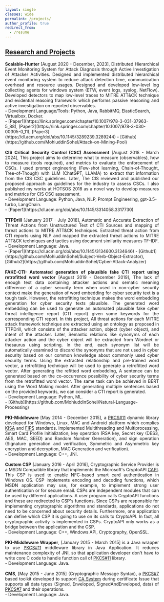 ```yaml
---
layout: single
classes: wide
permalink: /projects/
author_profile: true
redirect_from:
  - /resume
---
```


## <u>Research and Projects</u>
<div style="text-align: justify">
<b>Scalable-Hunter</b> [August 2020 - December, 2023], Distributed Hierarchical Event Monitoring System for Attack Diagnosis through Active 
Investigation of Attacker Activities. Designed and implemented distributed hierarchical event monitoring system to reduce attack
 detection time, communication overhead and resource usages. Designed and developed low-level log collecting agents for windows 
 system (ETW, event logs, syslog, NetFlow). Developed detectors to map low-level traces to MITRE ATT&CK technique and evidential 
 reasoing framework which performs passive reasoning and active investigation on reported observables.
</div>
  - Development Language/Tools: Python, Java, RabbitMQ, ElasticSearch, Virtualbox, Docker.<br>
  - [Paper1](https://link.springer.com/chapter/10.1007/978-3-031-37963-5_88), [Paper2](https://link.springer.com/chapter/10.1007/978-3-030-00305-0_11), [Paper3](https://dl.acm.org/doi/abs/10.1145/3289239.3289244)
  - [Github](https://github.com/MohiuddinSohel/Attack-on-Mining-Pool)
<br> 
<br> 

<div style="text-align: justify">
<b>CIS Critical Security Control (CSC) Assessment</b> [August 2018 - March 2024],  This project aims to determine what to measure (observables), 
how to measure (tools required), and metrics to evaluate the enforcement of CSCs. I used prompt engineering (Few-shot learning, 
Chain-of-Thought, Tree-of-Though) with LLM (ChatGPT, LLAMA) to extract that information from the CIS CSC guidelines. Later, The CIS reviewed and 
published our proposed approach as guidelines for the industry to assess CSCs. I also published my works at HOTSOS 2018 as a novel way to develop 
measures and metrics for CIS CSC assessment.
</div>
  - Development Language: Python, Java, NLP, Prompt Engineering, gpt-3.5-turbo, LangChain.<br>
  - [Paper1](https://dl.acm.org/doi/abs/10.1145/3314058.3317730)
<br> 
<br> 

<div style="text-align: justify">
<b>TTPDrill</b> [January 2017 - July 2018],  Automatic and Accurate Extraction of Threat Actions from Unstructured Text of 
CTI Sources and mapping of threat actions to  MITRE ATT&CK techniques. Extracted threat action from CTI reports using NLP and
 mapped the extracted threat actions to MITRE ATT&CK techniques and tactics using document similarity measures TF-IDF.
 </div>
  - Development Language: Java.<br>
  - [Paper1](https://dl.acm.org/doi/abs/10.1145/3134600.3134646)
  - [Github1](https://github.com/MohiuddinSohel/Subject-Verb-Object-Extractor), [Github2](https://github.com/MohiuddinSohel/Cyber-Attack-Analyzer)
<br> 
<br>

<div style="text-align: justify">
<b>
FAKE-CTI: Automated generation of plausible fake CTI report using retrofitted word vector</b> [August 2019 - December 2019],  The lack of enough text data containing attacker actions and sematic meaning difference of a cyber security term when used in non-cyber security context make the generation of word embedding for cyber security text is a tough task. However, the retrofitting technique makes the word embedding generation for cyber security texts plausible. The generated word embedding can be used to generate an automated plausible fake cyber threat intelligence report (CTI report) given some keywords for the corresponding CTI report. 
In this project, All threat actions for each MITRE attack framework technique are extracted using an ontology as proposed in TTPDrill, which consists of the attacker action, object (cyber object), and intent of the attacker. Later, Semantic relations like synonyms of each attacker action and the cyber object will be extracted from Wordnet or thesaurus using scripting. In the end, each synonym list will be automatically examined to discard the synonyms that are not used in cyber security based on our common knowledge about commonly used cyber security terms.
Using the extracted relationship and pre-trained word vector, a retrofitting technique will be used to generate a retrofitted word vector. After generating the refitted word embedding, A sentence can be generated based on the co-occurrence possibility of cyber security terms from the retrofitted word vector. The same task can be achieved in BERT using the Word Making model. After generating multiple sentences based on the provided keywords, we can consider a CTI report is generated.
 </div>
  - Development Language: Python, ML.<br>
  - [Github](https://github.com/MohiuddinSohel/Natural-Language-Processing)
<br> 
<br> 


<div style="text-align: justify">
<b>PKI-Middleware</b> [May 2014 - December 2015], a <a href="http://www.cryptsoft.com/pkcs11doc/v220/">PKCS#11</a> dynamic library developed 
for Windows, Linux, MAC and Android platform which complies <a href="https://en.wikipedia.org/wiki/Korea_Internet_%26_Security_Agency">KISA</a> 
and <a href="https://en.wikipedia.org/wiki/Federal_Information_Processing_Standards">FIPS</a> standards. Implemented Multithreading and Multiprocessing, Smart Card Profile Initialization, key operation (RSA key, Secret key (DES3, AES, MAC, SEED) and Random Number Generation), and sign operation (Signature generation and verification, Symmetric and Asymmetric key encryption and decryption, MAC Generation and verification).
</div>
  - Development Language: C++, JNI.<br>
<br> 


<div style="text-align: justify">
<b>Custom CSP</b> [January 2016 - April 2016], Cryptographic Service Provider is a MSDN Compatible library that 
implements the Microsoft's CryptoAPI <a href="https://msdn.microsoft.com/en-us/library/windows/desktop/aa380239">CAPI</a>. 
This CSP is used to enable NFC-based smart card authentication in Windows OS. CSP implements encoding and decoding functions, which MSDN application may use, for example, to implement strong user authentication or for secure email.
CSPs are independent modules that can be used by different applications. A user program calls CryptoAPI functions and these are redirected to CSP's functions. Since CSPs are responsible for implementing cryptographic algorithms and standards, applications do not need to be concerned about security details. Furthermore, one application can define which CSP it is going to use on its calls to CryptoAPI. In fact, all cryptographic activity is implemented in CSPs. CryptoAPI only works as a bridge between the application and the CSP.
</div>
  - Development Language: C++, Windows API, Cryptography, OpenSSL. <br>
<br> 

   
 <div style="text-align: justify">
 <b>PKI-Middleware Wrapper</b>, [January 2015 - March 2015] is a Java wrapper to 
 use <a href="http://www.cryptsoft.com/pkcs11doc/v220/">PKCS#11</a> middleware library in Java Application. It reduces maintenance  
 complexity of <it>JNI</it>, so that application developer  don't have to write core C code to handle function call 
 of <a href="http://www.cryptsoft.com/pkcs11doc/v220/">PKCS#11</a> library.
 </div>
  - Development Language: Java. <br>
<br> 

    
<div style="text-align: justify">
<b>CMS</b>,  [May 2015 - June 2015] (Cryptographic Message Syntax), a <a href="https://tools.ietf.org/html/rfc2315">PKCS#7</a> based toolkit 
developed to support <a href="https://en.wikipedia.org/wiki/Certificate_authority">CA System</a> during certificate Issue that supports 
all data types (Signed, Enveloped, SignedAndEnveloped, data) of <a href="https://tools.ietf.org/html/rfc2315">PKCS#7</a> and their operations.
</div>
  - Development Language: Java. 
  
  
  
  
        

    
